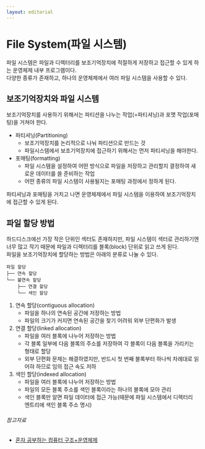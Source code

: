 ```yaml
---
layout: editorial
---
```


# File System(파일 시스템)

파일 시스템은 파일과 디렉터리를 보조기억장치에 적절하게 저장하고 접근할 수 있게 하는 운영체제 내부 프로그램이다.  
다양한 종류가 존재하고, 하나의 운영체제에서 여러 파일 시스템을 사용할 수 있다.

## 보조기억장치와 파일 시스템

보조기억장치를 사용하기 위해서는 파티션을 나누는 작업(=파티셔닝)과 포맷 작업(포매팅)을 거쳐야 한다.

- 파티셔닝(Partitioning)
    - 보조기억장치를 논리적으로 나눠 파티션으로 만드는 것
    - 파일시스템에서 보조기억장치에 접근하기 위해서는 먼저 파티셔닝을 해야한다.
- 포매팅(formatting)
    - 파일 시스템을 설정하여 어떤 방식으로 파일을 저장하고 관리할지 결정하여 새로운 데이터를 쓸 준비하는 작업
    - 어떤 종류의 파일 시스템이 사용될지는 포매팅 과정에서 정하게 된다.

파티셔닝과 포매팅을 거치고 나면 운영체제에서 파일 시스템을 이용하여 보조기억장치에 접근할 수 있게 된다.

## 파일 할당 방법

하드디스크에선 가장 작은 단위인 섹터도 존재하지만, 파일 시스템이 섹터로 관리하기엔 너무 많고 작기 때문에 파일과 디렉터리를 블록(block) 단위로 읽고 쓰게 된다.  
파일을 보조기억장치에 할당하는 방법은 아래의 분류로 나눌 수 있다.

```
파일 할당
├── 연속 할당
└── 불연속 할당
    ├── 연결 할당
    └── 색인 할당
```

1. 연속 할당(contiguous allocation)
    - 파일을 하나의 연속된 공간에 저장하는 방법
    - 파일의 크기가 커지면 연속된 공간을 찾기 어려워 외부 단편화가 발생
2. 연결 할당(linked allocation)
    - 파일을 여러 블록에 나누어 저장하는 방법
    - 각 블록 일부에 다음 블록의 주소를 저장하여 각 블록이 다음 블록을 가리키는 형태로 할당
    - 외부 단편화 문제는 해결하였지만, 반드시 첫 번째 블록부터 하나씩 차례대로 읽어햐 하므로 임의 접근 속도 저하
3. 색인 할당(indexed allocation)
    - 파일을 여러 블록에 나누어 저장하는 방법
    - 파일의 모든 블록 주소를 색인 블록이라는 하나의 블록에 모아 관리
    - 색인 블록만 알면 파일 데이터에 접근 가능(때문에 파일 시스템에서 디렉터리 엔트리에 색인 블록 주소 명시)

###### 참고자료

- [혼자 공부하는 컴퓨터 구조+운영체제](https://kobic.net/book/bookInfo/view.do?isbn=9791162243091)
